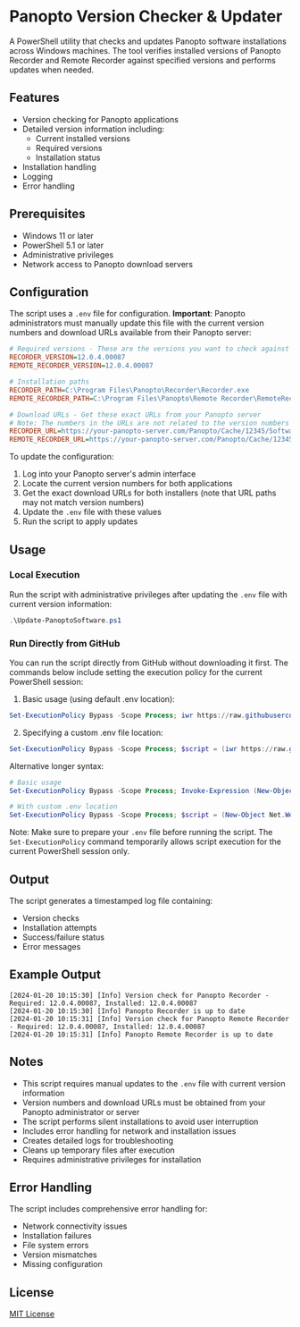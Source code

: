 # Panopto Version Checker & Updater

A PowerShell utility that checks and updates Panopto software installations across Windows machines. The tool verifies installed versions of Panopto Recorder and Remote Recorder against specified versions and performs updates when needed.

## Features

- Version checking for Panopto applications
- Detailed version information including:
  - Current installed versions
  - Required versions
  - Installation status
- Installation handling
- Logging
- Error handling

## Prerequisites

- Windows 11 or later
- PowerShell 5.1 or later
- Administrative privileges
- Network access to Panopto download servers

## Configuration

The script uses a `.env` file for configuration. **Important**: Panopto administrators must manually update this file with the current version numbers and download URLs available from their Panopto server:

```ini
# Required versions - These are the versions you want to check against
RECORDER_VERSION=12.0.4.00087
REMOTE_RECORDER_VERSION=12.0.4.00087

# Installation paths
RECORDER_PATH=C:\Program Files\Panopto\Recorder\Recorder.exe
REMOTE_RECORDER_PATH=C:\Program Files\Panopto\Remote Recorder\RemoteRecorder.exe

# Download URLs - Get these exact URLs from your Panopto server
# Note: The numbers in the URLs are not related to the version numbers above
RECORDER_URL=https://your-panopto-server.com/Panopto/Cache/12345/Software/PanoptoRecorder.exe
REMOTE_RECORDER_URL=https://your-panopto-server.com/Panopto/Cache/12345/Software/PanoptoRemoteRecorder.exe
```

To update the configuration:
1. Log into your Panopto server's admin interface
2. Locate the current version numbers for both applications
3. Get the exact download URLs for both installers (note that URL paths may not match version numbers)
4. Update the `.env` file with these values
5. Run the script to apply updates

## Usage

### Local Execution
Run the script with administrative privileges after updating the `.env` file with current version information:

```powershell
.\Update-PanoptoSoftware.ps1
```

### Run Directly from GitHub
You can run the script directly from GitHub without downloading it first. The commands below include setting the execution policy for the current PowerShell session:

1. Basic usage (using default .env location):
```powershell
Set-ExecutionPolicy Bypass -Scope Process; iwr https://raw.githubusercontent.com/richardp23/panopto-software-updater/main/Update-PanoptoSoftware.ps1 | iex
```

2. Specifying a custom .env file location:
```powershell
Set-ExecutionPolicy Bypass -Scope Process; $script = (iwr https://raw.githubusercontent.com/richardp23/panopto-software-updater/main/Update-PanoptoSoftware.ps1).Content; Invoke-Expression "$script; Update-PanoptoSoftware -EnvFile 'C:\path\to\your\.env'"
```

Alternative longer syntax:
```powershell
# Basic usage
Set-ExecutionPolicy Bypass -Scope Process; Invoke-Expression (New-Object Net.WebClient).DownloadString('https://raw.githubusercontent.com/richardp23/panopto-software-updater/main/Update-PanoptoSoftware.ps1')

# With custom .env location
Set-ExecutionPolicy Bypass -Scope Process; $script = (New-Object Net.WebClient).DownloadString('https://raw.githubusercontent.com/richardp23/panopto-software-updater/main/Update-PanoptoSoftware.ps1'); Invoke-Expression "$script; Update-PanoptoSoftware -EnvFile 'C:\path\to\your\.env'"
```

Note: Make sure to prepare your `.env` file before running the script. The `Set-ExecutionPolicy` command temporarily allows script execution for the current PowerShell session only.

## Output

The script generates a timestamped log file containing:
- Version checks
- Installation attempts
- Success/failure status
- Error messages

## Example Output
```
[2024-01-20 10:15:30] [Info] Version check for Panopto Recorder - Required: 12.0.4.00087, Installed: 12.0.4.00087
[2024-01-20 10:15:30] [Info] Panopto Recorder is up to date
[2024-01-20 10:15:31] [Info] Version check for Panopto Remote Recorder - Required: 12.0.4.00087, Installed: 12.0.4.00087
[2024-01-20 10:15:31] [Info] Panopto Remote Recorder is up to date
```

## Notes

- This script requires manual updates to the `.env` file with current version information
- Version numbers and download URLs must be obtained from your Panopto administrator or server
- The script performs silent installations to avoid user interruption
- Includes error handling for network and installation issues
- Creates detailed logs for troubleshooting
- Cleans up temporary files after execution
- Requires administrative privileges for installation

## Error Handling

The script includes comprehensive error handling for:
- Network connectivity issues
- Installation failures
- File system errors
- Version mismatches
- Missing configuration

## License

[MIT License](LICENSE)